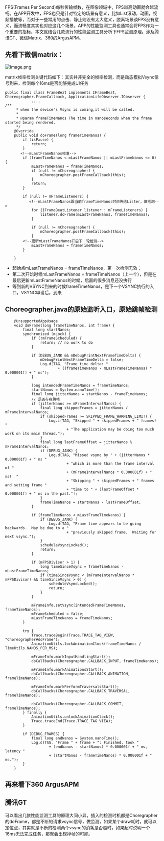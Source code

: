 FPS(Frames Per Second)每秒传输帧数，在图像领域中，FPS越高动画就会越流畅。在APP开发中，FPS也只是针对特定的场景有意义，比如List滚动，动画，视频播放等，而对于一些常用的点击、静止则没有太大意义，脱离场景谈FPS没有意义，而流畅度其实也对应这几个场景。APP的性能监测工具也通常会将FPS作为一个重要的指标，本文就结合几款流行的性能监测工具分析下FPS监测原理。涉及腾讯GT、微信Matrix、360的ArgusAPM。


## 先看下微信matrix：

![image.png](https://upload-images.jianshu.io/upload_images/1460468-0a91505303d75580.png?imageMogr2/auto-orient/strip%7CimageView2/2/w/1240)

matrix帧率检测关键代码如下：其实并非完全的帧率检测，而是动态模拟Vsync信号到来，检测每个16ms是否能够完成UI任务

	public final class FrameBeat implements IFrameBeat, Choreographer.FrameCallback, ApplicationLifeObserver.IObserver {
				....
	/**
	     * when the device's Vsync is coming,it will be called.
	     *
	     * @param frameTimeNanos The time in nanoseconds when the frame started being rendered.
	     */
	    @Override
	    public void doFrame(long frameTimeNanos) {
	        if (isPause) {
	            return;
	        }
	       <!--mLastFrameNanos校准-->
	        if (frameTimeNanos < mLastFrameNanos || mLastFrameNanos <= 0) { 
	            mLastFrameNanos = frameTimeNanos;
	            if (null != mChoreographer) {
	                mChoreographer.postFrameCallback(this);
	            }
	            return;
	        }
	
	        if (null != mFrameListeners) {
		       <!--mLastFrameNanos跟当前frameTimeNanos时间传给Lister，做检测-->
	            for (IFrameBeatListener listener : mFrameListeners) {
	                listener.doFrame(mLastFrameNanos, frameTimeNanos);
	            }
	
	            if (null != mChoreographer) {
	                mChoreographer.postFrameCallback(this);
	            }
			<!--更新mLastFrameNanos开启下一轮检测-->
	            mLastFrameNanos = frameTimeNanos;
	        }
	
	    }
   
*   起始点mLastFrameNanos = frameTimeNanos，第一次检测无效：
*   第二次开始时候mLastFrameNanos = frameTimeNanos（上一个），但是在最后更新mLastFrameNanos的时候，后面的很多消息还没执行
*   等到新的VSYNC到来的时候frameTimeNanos，是下一个VSYNC执行的入口。VSYNC申请后，到来

## Choreographer.java的原始监听入口，原始跳帧检测

	    @UnsupportedAppUsage
	    void doFrame(long frameTimeNanos, int frame) {
	        final long startNanos;
	        synchronized (mLock) {
	            if (!mFrameScheduled) {
	                return; // no work to do
	            }
	
	            if (DEBUG_JANK && mDebugPrintNextFrameTimeDelta) {
	                mDebugPrintNextFrameTimeDelta = false;
	                Log.d(TAG, "Frame time delta: "
	                        + ((frameTimeNanos - mLastFrameTimeNanos) * 0.000001f) + " ms");
	            }
	
	            long intendedFrameTimeNanos = frameTimeNanos;
	            startNanos = System.nanoTime();
	            final long jitterNanos = startNanos - frameTimeNanos;
	            // 是否存在跳帧
	            if (jitterNanos >= mFrameIntervalNanos) {
	                final long skippedFrames = jitterNanos / mFrameIntervalNanos;
	                if (skippedFrames >= SKIPPED_FRAME_WARNING_LIMIT) {
	                    Log.i(TAG, "Skipped " + skippedFrames + " frames!  "
	                            + "The application may be doing too much work on its main thread.");
	                }
	                final long lastFrameOffset = jitterNanos % mFrameIntervalNanos;
	                if (DEBUG_JANK) {
	                    Log.d(TAG, "Missed vsync by " + (jitterNanos * 0.000001f) + " ms "
	                            + "which is more than the frame interval of "
	                            + (mFrameIntervalNanos * 0.000001f) + " ms!  "
	                            + "Skipping " + skippedFrames + " frames and setting frame "
	                            + "time to " + (lastFrameOffset * 0.000001f) + " ms in the past.");
	                }
	                frameTimeNanos = startNanos - lastFrameOffset;
	            }
	
	            if (frameTimeNanos < mLastFrameTimeNanos) {
	                if (DEBUG_JANK) {
	                    Log.d(TAG, "Frame time appears to be going backwards.  May be due to a "
	                            + "previously skipped frame.  Waiting for next vsync.");
	                }
	                scheduleVsyncLocked();
	                return;
	            }
	
	            if (mFPSDivisor > 1) {
	                long timeSinceVsync = frameTimeNanos - mLastFrameTimeNanos;
	                if (timeSinceVsync < (mFrameIntervalNanos * mFPSDivisor) && timeSinceVsync > 0) {
	                    scheduleVsyncLocked();
	                    return;
	                }
	            }
	
	            mFrameInfo.setVsync(intendedFrameTimeNanos, frameTimeNanos);
	            mFrameScheduled = false;
	            mLastFrameTimeNanos = frameTimeNanos;
	        }
	
	        try {
	            Trace.traceBegin(Trace.TRACE_TAG_VIEW, "Choreographer#doFrame");
	            AnimationUtils.lockAnimationClock(frameTimeNanos / TimeUtils.NANOS_PER_MS);
	
	            mFrameInfo.markInputHandlingStart();
	            doCallbacks(Choreographer.CALLBACK_INPUT, frameTimeNanos);
	
	            mFrameInfo.markAnimationsStart();
	            doCallbacks(Choreographer.CALLBACK_ANIMATION, frameTimeNanos);
	
	            mFrameInfo.markPerformTraversalsStart();
	            doCallbacks(Choreographer.CALLBACK_TRAVERSAL, frameTimeNanos);
	
	            doCallbacks(Choreographer.CALLBACK_COMMIT, frameTimeNanos);
	        } finally {
	            AnimationUtils.unlockAnimationClock();
	            Trace.traceEnd(Trace.TRACE_TAG_VIEW);
	        }
	
	        if (DEBUG_FRAMES) {
	            final long endNanos = System.nanoTime();
	            Log.d(TAG, "Frame " + frame + ": Finished, took "
	                    + (endNanos - startNanos) * 0.000001f + " ms, latency "
	                    + (startNanos - frameTimeNanos) * 0.000001f + " ms.");
	        }
	    }
	
	    
    
## 再来看下360 ArgusAPM

## 腾讯GT




可以看出几款性能监测工具的原理大同小异，插入的检测时机都是Choregrapher的doFrame，都是不断的请求vsync信号，做监测，如果某个draw耗时，就可以定位点，其实就是不断的检测两个vsync的消耗是否超时，如果超时说明一个16ms无法完成任务，那就会出现掉帧的可能。
